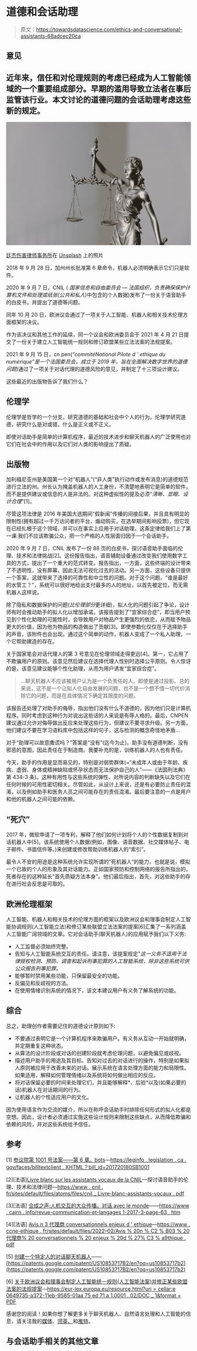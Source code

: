 # 道德和会话助理

> 原文：<https://towardsdatascience.com/ethics-and-conversational-assistants-68adcec20ca>

## 意见

## 近年来，信任和对伦理规则的考虑已经成为人工智能领域的一个重要组成部分。早期的滥用导致立法者在事后监管该行业。本文讨论的道德问题的会话助理考虑这些新的规定。

![](img/a1840906a94fa76838e24902c2efea68.png)

[廷杰伤害律师事务所](https://unsplash.com/@tingeyinjurylawfirm?utm_source=medium&utm_medium=referral)在 [Unsplash](https://unsplash.com?utm_source=medium&utm_medium=referral) 上的照片

2018 年 9 月 28 日，加州州长批准第 6 章命令，机器人必须明确表示它们只是软件。

2020 年 9 月 7 日，CNIL ( *国家信息和自由委员会* — *法国组织，负责确保保护计算机文件和处理或纸张(公共和私人*)中包含的个人数据)发布了一份关于语音助手的白皮书，并提出了道德等问题。

同年 10 月 20 日，欧洲议会通过了一项关于人工智能、机器人和相关技术伦理方面框架的决议。

作为该决议和其他工作的延续，同一个议会和欧洲委员会于 2021 年 4 月 21 日提交了一份关于建立人工智能统一规则和修订欧盟某些立法法案的法规提案。

2021 年 9 月 15 日，cn pen(*“commitéNational Pilote d ' ethique du numérique”是一个法国委员会，成立于 2019 年，旨在全面解决数字世界的道德问题*)通过了一项关于对话代理的道德风险的意见，并制定了十三项设计建议。

这些最近的出版物告诉了我们什么？

## 伦理学

伦理学是哲学的一个分支，研究道德的基础和社会中个人的行为。伦理学研究道德，研究什么是对或错，什么是正义或不正义。

即使对话助手是简单的计算机程序，最近的技术进步和聊天机器人的广泛使用也对它们在社会中的作用以及它们对人类的影响提出了质疑。

## 出版物

加利福尼亚州是美国第一个对“机器人”(“非人类”执行动作或发布消息)的道德规范进行立法的州。州长认为掩盖机器人的人工身份，不清楚地表明它是简单的软件，而不是提供建议或信息的人是非法的。对这种虚拟性的提及必须“*清晰、显眼、设计合理*”[1]。

尽管这项法律是 2016 年美国大选期间“假新闻”传播的间接后果，并且具有明显的限制性(拥有超过一千万访问者的平台，煽动购买，在选举期间影响投票)，但它现在已经扎根于这个领域，并可以在事实上应用于对话助理。这条定律给我们上了第一课:我们不应该欺骗公众，把一个严格的人性层面归因于一个会话助手。

2020 年 9 月 7 日，CNIL 发布了一份 88 页的白皮书，探讨语音助手面临的伦理、技术和法律挑战[2]。这份报告指出，语音辅助设备通过改变我们使用数字工具的方式，提出了一个重大的范式转变。报告指出，一方面，这些终端的设计带来了不透明性，没有屏幕，因此无法可视化过去的活动。另一方面，这些设备只提供一个答案，这就带来了选择的可靠性和中立性的问题。对于这个问题，“谁是最好的水管工？”，系统可以很好地给出支付最多的人的地址，以首先被定位，而无需机器人这样说。

除了隐私和数据保护的问题(*比伦理部分*更详细)，拟人化的问题引起了争论，设计师有时会推动助手的拟人化以增加承诺。该报告提到了“宜家综合症”，即当用户预见到个性化助理的可能性时，会导致用户对物品产生更强烈的依恋，从而赋予物品更大的价值，因为他为物品的构造做出了贡献[3]。即使参数化仅仅在于选择助手的声音，该附件也会出现。通过这个简单的动作，机器人变成了一个私人助理，一个它帮助建造的存在。

关于国家笔会对话代理人的第 3 号意见在伦理领域走得更远[4]。第一，它占用了不欺骗用户的原则。该意见然后建议在选择代理人性别时选择公平原则。令人惊讶的是，该意见建议能够个性化助理，从而为用户诱发“宜家综合症”。

> …聊天机器人不应该被用户认为是一个负责任的人，即使是通过投影。总的来说，这不是一个让拟人化自由发展的问题，也不是一个想不惜一切代价消除它的问题，而是在具体情况下确定其限度的问题。

该报告还处理了对助手的侮辱，指出他们没有什么不道德的，因为他们只是计算机程序。同时考虑到这种行为对说出这些话的人来说是有辱人格的。最后，CNPEN 建议通过允许对侮辱做出反应来处理这些行为，但建议不要寻求升级。另一方面，他们建议不要在学习语料库中包括这样的句子，这与检测的概念奇怪地矛盾…

对于“助理可以故意撒谎吗？”答案是“没有”(迄今为止)。助手没有道德判断，没有邪恶的意图，因此责任在于制造商。我要补充的是，训练机器人的人也有责任。

今天，助手的作用是显而易见的，特别是对弱势群体(=“未成年人或由于年龄、疾病、虚弱、身体或精神缺陷或怀孕状态而无法保护自己的人”——《法国刑法典》第 434-3 条)。这种有用性与这些系统的弹性、对所说内容的判断缺失以及它们在任何时候的可用性密切相关。尽管如此，从设计上来说，还是有必要防止责任的混淆，以及例如助手和医务人员之间可能存在的责任混淆。最后要注意的一点是用户和他的机器人之间可能的依赖。

## “死穴”

2017 年，微软申请了一项专利，解释了他们如何计划将个人的个性数据复制到对话机器人中[5]。该系统使用个人数据(例如，图像、语音数据、社交媒体帖子、电子邮件、书面信件等。)来创建或修改帮助训练机器人的“索引”。

最令人不安的用途是这种系统允许实现所谓的“死机器人”的能力，也就是说，模拟一个已故的个人的形象及其对话能力。正如国家预防和控制网络的报告所指出的，死者存在的这种延长"首先质疑方法本身"。他们最后指出，首先，对这些助手的存在进行社会反思是可取的。

## 欧洲伦理框架

人工智能、机器人和相关技术的伦理方面的框架以及欧洲议会和理事会制定人工智能协调规则(人工智能立法)和修订某些联盟立法法案的提案[6]汇集了一系列涵盖人工智能广阔领域的文章。它对会话助手(聊天机器人)的应用赋予我们以下义务:

*   人工监督必须始终完整。
*   告知与人工智能系统交互的责任。请注意，该提案规定"*这一义务不适用于法律授权检测、预防、调查和起诉刑事犯罪的人工智能系统，除非这些系统可供公众报告刑事犯罪。*
*   能够暂时禁用某些功能，只保留最安全的功能。
*   反偏见和反歧视的方法。
*   在使用情绪识别系统的情况下，该文本建议用户有义务了解系统的功能。

## 综合

总之，助理创作者需要记住的道德设计原则如下:

*   不要通过表明它是一个计算机程序来欺骗用户。有义务从互动一开始就明确，并定期重复这种状态。
*   从算法的设计阶段或对话的创建阶段就考虑伦理问题，以避免偏见或歧视。
*   描述用户助手的用途及其目标。告知对过去的对话进行的操作，特别是如果拟人原则被应用于改善未来的对话。展示系统在语言处理方面的能力和局限性。如果适用，解释如何管理情绪以及系统将如何做出相应的反应。
*   将对话保留必要的时间来处理它们，并且能够解释*、后验*以及(如果必要的话)机器人在对话期间的行为。
*   让机器人的个性适应用户的文化。

因为使用语言作为交流的媒介，所以在称呼会话助手时排除任何形式的拟人化都是空想。因此，设计者必须通过实施这些设计规则来限制这些缺点，从而降低欺骗和依赖的风险，并对这些系统给予信任。

## 参考

[1] [参议院第 1001 号法案——第 6 章。bots](https://leginfo.legislature.ca.gov/faces/billTextClient.xhtml?bill_id=201720180SB1001)—[https://leginfo . legislation . ca . gov/faces/billtextclient . XHTML？bill_id=201720180SB1001](https://leginfo.legislature.ca.gov/faces/billTextClient.xhtml?bill_id=201720180SB1001)

[2][法语][Livre blanc sur les assistants vocaux de la CNIL](https://www.cnil.fr/sites/default/files/atoms/files/cnil_livre-blanc-assistants-vocaux.pdf)—探讨语音助手的伦理、技术和法律问题—[https://www . cnil . fr/sites/default/files/atoms/files/cnil _ Livre-blanc-assistants-vocaux . pdf](https://www.cnil.fr/sites/default/files/atoms/files/cnil_livre-blanc-assistants-vocaux.pdf)

[3][法语] [合成之声:人机交互的大众传播。对话 avec le monde](https://www.cairn.info/revue-communication-et-langages1-2017-3-page-63.htm)——[https://www . cairn . info/revue-communication-et-langages 1-2017-3-page-63 . htm](https://www.cairn.info/revue-communication-et-langages1-2017-3-page-63.htm)

[4][法语] [Avis n 3 代理商 conversationnels enjeux d ' ethique](http://www.ccne-ethique.fr/sites/default/files/2022-02/Avis%20n%C2%B03%20agents%20conversationnels%20enjeux%20d%27%C3%A9thique.pdf)—[https://www . ccne-ethique . fr/sites/default/files/2022–02/Avis % 20n % C2 % B03 % 20 代理商% 20 conversationnels % 20 enjeux % 20d % 27% C3 % a9thique . pdf](https://www.ccne-ethique.fr/sites/default/files/2022-02/Avis%20n%C2%B03%20agents%20conversationnels%20enjeux%20d%27%C3%A9thique.pdf)

[5] [创建一个特定人的对话聊天机器人](https://patents.google.com/patent/US10853717B2/en?oq=us10853717b2)——[https://patents.google.com/patent/US10853717B2/en?oq=us10853717b2](https://patents.google.com/patent/US10853717B2/en?oq=us10853717b2)

[6] [关于欧洲议会和理事会制定人工智能统一规则(人工智能法案)并修正某些欧盟法案的法规提案](https://eur-lex.europa.eu/resource.html?uri=cellar:e0649735-a372-11eb-9585-01aa75ed71a1.0001.02/DOC_1&format=PDF)—[https://eur-lex.europa.eu/resource.html?uri = cellar:e 0649735-a372-11eb-9585-01aa 75 ed 71 a 1.0001 . 02/DOC _ 1&format = PDF](https://eur-lex.europa.eu/resource.html?uri=cellar:e0649735-a372-11eb-9585-01aa75ed71a1.0001.02/DOC_1&format=PDF)

感谢您的阅读！如果你想了解更多关于聊天机器人、自然语言处理和人工智能的信息，请关注我的[媒体](https://pemey.medium.com/)、[领英、](https://www.linkedin.com/in/patrickmeyer/)和[推特](https://twitter.com/pemey)。

## 与会话助手相关的其他文章

[](/conversational-ai-trends-and-predictions-for-2022-8be05e15e713)  [](/is-your-chatbot-sensitive-575ad0217707)  [](https://ai.plainenglish.io/is-your-chatbot-accessible-6b89a5e300f1)  [](/14-criteria-for-well-choosing-a-chatbots-solution-2e788aace3b8)  [](/an-overview-of-the-global-market-for-chatbot-solutions-in-2020-820aa9366efc)  [](https://ai.plainenglish.io/conversational-ai-for-builders-the-4-levels-of-complexity-scale-4eb482a862d9) 